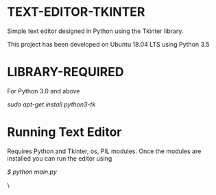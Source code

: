 # TEXT-EDITOR-TKINTER

Simple text editor designed in Python using the Tkinter library.

This project has been developed on Ubuntu 18.04 LTS using Python 3.5

#  LIBRARY-REQUIRED
For Python 3.0 and above

*sudo apt-get install python3-tk*

#  Running Text Editor
Requires Python and Tkinter, os, PIL modules. Once the modules are installed you can run the editor using

  *$ python main.py*
  
  
\
